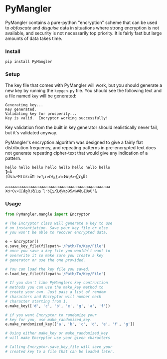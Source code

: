 # PyMangler

PyMangler contains a pure-python "encryption" scheme 
that can be used to *obfuscate* and *disguise* data
in situations where strong encryption is not available,
and security is not necessarily top priority.  It is 
fairly fast but large amounts of data takes time.

### Install

    pip install PyMangler

### Setup

The key file that comes with PyMangler will work,
but you should generate a new key by running the 
`keygen.py` file.  You should see the following 
text and a file named `key` will be generated:

    Generating key...
    Key generated.
    Validating key for prosperity...
    Key is valid.  Encryptor working successfully!

Key validation from the built in key generator 
should realistically never fail, but it's validated 
anyway.

PyMangler's encryption algorithm was designed to give 
a fairly flat distribution frequency, and repeating 
patterns in pre-encrypted text does not generate 
repeating cipher-text that would give any indication
of a pattern.

    hello hello hello hello hello hello hello hello
    ̬ĮʀÀ
    (ŬǊɢʷMfǱċǚϺ-éȼ˭̕ȿïɐǅƹ{əʺʙΦΑțϾɚɛ͜ǙʡƽǛť
    
    aaaaaaaaaaaaaaaaaaaaaaaaaaaaaaaaaaaaaaaaaaaaaaa
    ΧϬʸΟϫ«͚ǣϱȐ˩ȍ3͜p̚ĺ̒bĘʇɅ͋Ƚďɏ͛ʬƥƏƼʌˢ͊ǝͅ#ȇƄƩŨ϶Ǖ³¾

### Usage

```python
from PyMangler.mangle import Encryptor

# The Encryptor class will generate a key to use
# on instantiation. Save your key file or else
# you won't be able to recover encrypted data.

e = Encryptor()
e.save_key_file(filepath='/Path/To/Key/File')
# once you save a key file you wouldn't want to 
# overwrite it so make sure you create a key
# generator or use the one provided.

# You can load the key file you saved.
e.load_key_file(filepath='/Path/To/Key/File')

# If you don't like PyManglers key contruction 
# methods you can use the make_key method to 
# create your own. Just pass a list of random
# characters and Encryptor will number each 
# character starting from 1.
e.make_key(['d', 'c', 'b', 'e', 'g', 'a', 'f'])

# if you want Encryptor to randomize your
# key for you, use make_randomized_key.
e.make_randomized_key(['a', 'b', 'c', 'd', 'e', 'f', 'g']) 

# Using either make_key or make_randomized_key
# will make Encryptor use your given characters

# Calling Encryptor.save_key_file will save your
# created key to a file that can be loaded later.

```

